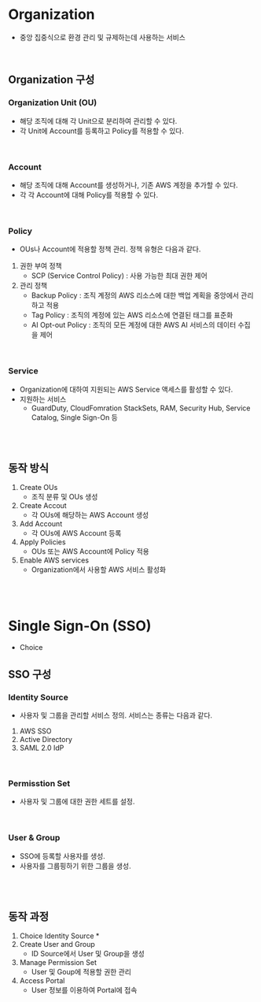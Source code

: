 # Organization
* 중앙 집중식으로 환경 관리 및 규제하는데 사용하는 서비스
</br>

## Organization 구성
### Organization Unit (OU)
* 해당 조직에 대해 각 Unit으로 분리하여 관리할 수 있다.
* 각 Unit에 Account를 등록하고 Policy를 적용할 수 있다.
</br>

### Account
* 해당 조직에 대해 Account를 생성하거나, 기존 AWS 계정을 추가할 수 있다.
* 각 각 Account에 대해 Policy를 적용할 수 있다.
</br>

### Policy
* OUs나 Account에 적용할 정책 관리. 정책 유형은 다음과 같다.
1. 권한 부여 정책
    * SCP (Service Control Policy) : 사용 가능한 최대 권한 제어
2. 관리 정책   
    * Backup Policy : 조직 계정의 AWS 리소스에 대한 백업 계획을 중앙에서 관리하고 적용
    * Tag Policy : 조직의 계정에 있는 AWS 리소스에 연결된 태그를 표준화
    * AI Opt-out Policy : 조직의 모든 계정에 대한 AWS AI 서비스의 데이터 수집을 제어
</br>

### Service 
* Organization에 대하여 지원되는 AWS Service 액세스를 활성할 수 있다.
* 지원하는 서비스
    * GuardDuty, CloudFomration StackSets, RAM, Security Hub, Service Catalog, Single Sign-On 등
</br>
</br>


## 동작 방식
1. Create OUs
    * 조직 분류 및 OUs 생성
2. Create Accout
    * 각 OUs에 해당하는 AWS Account 생성
3. Add Account
    * 각 OUs에 AWS Account 등록
4. Apply Policies
    * OUs 또는 AWS Account에 Policy 적용
5. Enable AWS services
    * Organization에서 사용할 AWS 서비스 활성화
</br>
</br>





# Single Sign-On (SSO)
* Choice 


## SSO 구성
### Identity Source
* 사용자 및 그룹을 관리할 서비스 정의. 서비스는 종류는 다음과 같다.
1. AWS SSO 
2. Active Directory 
3. SAML 2.0 IdP
</br>

### Permisstion Set
* 사용자 및 그룹에 대한 권한 세트를 설정.
</br>

### User & Group
* SSO에 등록할 사용자를 생성.
* 사용자를 그룹핑하기 위한 그룹을 생성.
</br>
</br>

## 동작 과정
1. Choice Identity Source
    * 
2. Create User and Group
    * ID Source에서 User 및 Group을 생성
3. Manage Permission Set
    * User 및 Goup에 적용할 권한 관리
4. Access Portal
    * User 정보를 이용하여 Portal에 접속